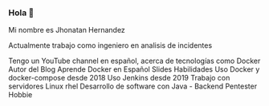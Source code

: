 ### Hola 👋


Mi nombre es Jhonatan Hernandez

Actualmente trabajo como ingeniero en analisis de incidentes

Tengo un YouTube channel en español, acerca de tecnologías como Docker
Autor del Blog Aprende Docker en Español
Slides
Habilidades
Uso Docker y docker-compose desde 2018
Uso Jenkins desde 2019
Trabajo con servidores Linux rhel
Desarrollo de software con Java - Backend
Pentester Hobbie

<!--
**Dajho428/Dajho428** is a ✨ _special_ ✨ repository because its `README.md` (this file) appears on your GitHub profile.

Here are some ideas to get you started:

- 🔭 I’m currently working on ...
- 🌱 I’m currently learning ...
- 👯 I’m looking to collaborate on ...
- 🤔 I’m looking for help with ...
- 💬 Ask me about ...
- 📫 How to reach me: ...
- 😄 Pronouns: ...
- ⚡ Fun fact: ...
-->
